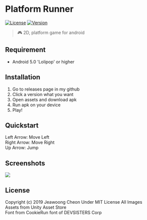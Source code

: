 # Platform Runner
[![License](https://img.shields.io/badge/License-MIT-blue)](https://github.com/EntimerDev/Platform-Runner/blob/master/LICENSE)
[![Version](https://img.shields.io/badge/Version-v0.4.2-green)](https://github.com/EntimerDev/Platform-Runner/releases/tag/v0.4.2)  
> :video_game: 2D, platform game for android

## Requirement
- Android 5.0 'Lolipop' or higher

## Installation
1. Go to releases page in my github  
2. Click a version what you want  
3. Open assets and download apk  
4. Run apk on your device  
5. Play!  

## Quickstart
Left Arrow: Move Left  
Right Arrow: Move Right  
Up Arrow: Jump

## Screenshots
![](https://github.com/EntimerDev/Platform-Runner/blob/master/screenshot.jpg)

## License
Copyright (c) 2019 Jeawoong Cheon Under MIT License All Images  
Assets from Unity Asset Store  
Font from CookieRun font of DEVSISTERS Corp  

